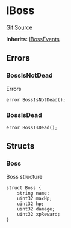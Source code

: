 # IBoss
[Git Source](https://github.com/YBadiss/solidity-exercise-private/blob/f14e48d2011704a0c8a698b843deeed8a3b64a94/src/Boss.sol)

**Inherits:**
[IBossEvents](/src/Boss.sol/interface.IBossEvents.md)


## Errors
### BossIsNotDead
Errors


```solidity
error BossIsNotDead();
```

### BossIsDead

```solidity
error BossIsDead();
```

## Structs
### Boss
Boss structure


```solidity
struct Boss {
    string name;
    uint32 maxHp;
    uint32 hp;
    uint32 damage;
    uint32 xpReward;
}
```


